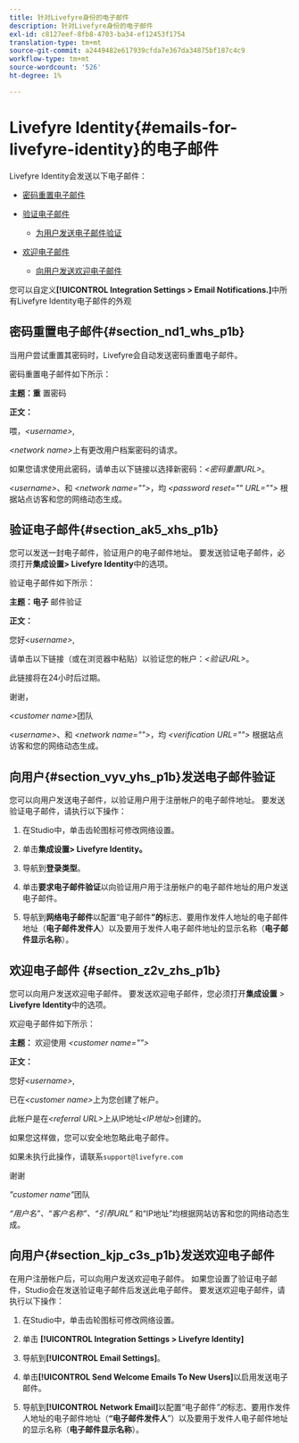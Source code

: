 ```yaml
---
title: 针对Livefyre身份的电子邮件
description: 针对Livefyre身份的电子邮件
exl-id: c8127eef-8fb8-4703-ba34-ef12453f1754
translation-type: tm+mt
source-git-commit: a2449482e617939cfda7e367da34875bf187c4c9
workflow-type: tm+mt
source-wordcount: '526'
ht-degree: 1%

---
```


# Livefyre Identity{#emails-for-livefyre-identity}的电子邮件

Livefyre Identity会发送以下电子邮件：

* [密码重置电子邮件](#c_emails_for_livefyre_identity/section_nd1_whs_p1b)
* [验证电子邮件](#c_emails_for_livefyre_identity/section_ak5_xhs_p1b)
   * [为用户发送电子邮件验证](#c_emails_for_livefyre_identity/section_vyv_yhs_p1b)

* [欢迎电子邮件](#c_emails_for_livefyre_identity/section_z2v_zhs_p1b)
   * [向用户发送欢迎电子邮件](#c_emails_for_livefyre_identity/section_kjp_c3s_p1b)

您可以自定义&#x200B;**[!UICONTROL Integration Settings > Email Notifications.]**&#x200B;中所有Livefyre Identity电子邮件的外观

## 密码重置电子邮件{#section_nd1_whs_p1b}

当用户尝试重置其密码时，Livefyre会自动发送密码重置电子邮件。

密码重置电子邮件如下所示：

**主题：重** 置密码

**正文：**

喂，*&lt;username>*,

*&lt;network name>*&#x200B;上有更改用户档案密码的请求。

如果您请求使用此密码，请单击以下链接以选择新密码：*&lt;密码重置URL>*。

*&lt;username>*、和 *&lt;network name=&quot;&quot;>*，均 *&lt;password reset=&quot;&quot; URL=&quot;&quot;>* 根据站点访客和您的网络动态生成。

## 验证电子邮件{#section_ak5_xhs_p1b}

您可以发送一封电子邮件，验证用户的电子邮件地址。 要发送验证电子邮件，必须打开&#x200B;**集成设置> Livefyre Identity**&#x200B;中的选项。

验证电子邮件如下所示：

**主题：电子** 邮件验证

**正文：**

您好&#x200B;*&lt;username>*,

请单击以下链接（或在浏览器中粘贴）以验证您的帐户：*&lt;验证URL>*。

此链接将在24小时后过期。

谢谢，

*&lt;customer name>*&#x200B;团队

*&lt;username>*、和 *&lt;network name=&quot;&quot;>*，均 *&lt;verification URL=&quot;&quot;>* 根据站点访客和您的网络动态生成。

## 向用户{#section_vyv_yhs_p1b}发送电子邮件验证

您可以向用户发送电子邮件，以验证用户用于注册帐户的电子邮件地址。 要发送验证电子邮件，请执行以下操作：

1. 在Studio中，单击齿轮图标可修改网络设置。
1. 单击&#x200B;**集成设置> Livefyre Identity。**

1. 导航到&#x200B;**登录类型**。
1. 单击&#x200B;**要求电子邮件验证**&#x200B;以向验证用户用于注册帐户的电子邮件地址的用户发送电子邮件。
1. 导航到&#x200B;**网络电子邮件**&#x200B;以配置“电子邮件&#x200B;**”的**&#x200B;标志、要用作发件人地址的电子邮件地址（**电子邮件发件人**）以及要用于发件人电子邮件地址的显示名称（**电子邮件显示名称**）。

## 欢迎电子邮件 {#section_z2v_zhs_p1b}

您可以向用户发送欢迎电子邮件。 要发送欢迎电子邮件，您必须打开&#x200B;**集成设置** > **Livefyre Identity**&#x200B;中的选项。

欢迎电子邮件如下所示：

**主题：** 欢迎使用  *&lt;customer name=&quot;&quot;>*

**正文：**

您好&#x200B;*&lt;username>*,

已在&#x200B;*&lt;customer name>*&#x200B;上为您创建了帐户。

此帐户是在&#x200B;*&lt;referral URL>*&#x200B;上从IP地址&#x200B;*&lt;IP地址>*&#x200B;创建的。

如果您这样做，您可以安全地忽略此电子邮件。

如果未执行此操作，请联系`support@livefyre.com`

谢谢

*&quot;customer name&quot;*&#x200B;团队

*“用户名”、“客户名称”、“引荐URL”* 和“IP地址”均根据网站访客和您的网络动态生成。

## 向用户{#section_kjp_c3s_p1b}发送欢迎电子邮件

在用户注册帐户后，可以向用户发送欢迎电子邮件。 如果您设置了验证电子邮件，Studio会在发送验证电子邮件后发送此电子邮件。 要发送欢迎电子邮件，请执行以下操作：

1. 在Studio中，单击齿轮图标可修改网络设置。
1. 单击 **[!UICONTROL Integration Settings > Livefyre Identity]**

1. 导航到&#x200B;**[!UICONTROL Email Settings]**。

1. 单击&#x200B;**[!UICONTROL Send Welcome Emails To New Users]**&#x200B;以启用发送电子邮件。
1. 导航到&#x200B;**[!UICONTROL Network Email]**&#x200B;以配置“电子邮件&#x200B;*”的*&#x200B;标志、要用作发件人地址的电子邮件地址（**“电子邮件发件人**”）以及要用于发件人电子邮件地址的显示名称（**电子邮件显示名称**）。
